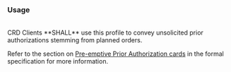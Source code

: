<!--- Text entered into this file will appear at the top of the profiles page before the Formal Views of the profile content. -->

### Usage
<br/>
CRD Clients **SHALL** use this profile to convey unsolicited prior authorizations stemming from planned orders.

Refer to the section on [Pre-emptive Prior Authorization cards](hooks.html#pre-emptive-prior-authorization) in the formal specification for more information.
<br/>

